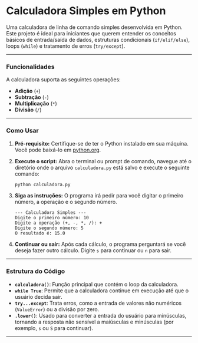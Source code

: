 # Calculadora Simples em Python

Uma calculadora de linha de comando simples desenvolvida em Python. Este projeto é ideal para iniciantes que querem entender os conceitos básicos de entrada/saída de dados, estruturas condicionais (`if/elif/else`), loops (`while`) e tratamento de erros (`try/except`).

---

### Funcionalidades

A calculadora suporta as seguintes operações:
- **Adição** (`+`)
- **Subtração** (`-`)
- **Multiplicação** (`*`)
- **Divisão** (`/`)

---

### Como Usar

1.  **Pré-requisito:** Certifique-se de ter o Python instalado em sua máquina. Você pode baixá-lo em [python.org](https://www.python.org/).

2.  **Execute o script:** Abra o terminal ou prompt de comando, navegue até o diretório onde o arquivo `calculadora.py` está salvo e execute o seguinte comando:

    ```bash
    python calculadora.py
    ```

3.  **Siga as instruções:** O programa irá pedir para você digitar o primeiro número, a operação e o segundo número.

    ```
    --- Calculadora Simples ---
    Digite o primeiro número: 10
    Digite a operação (+, -, *, /): +
    Digite o segundo número: 5
    O resultado é: 15.0
    ```

4.  **Continuar ou sair:** Após cada cálculo, o programa perguntará se você deseja fazer outro cálculo. Digite `s` para continuar ou `n` para sair.

---

### Estrutura do Código

-   **`calculadora()`**: Função principal que contém o loop da calculadora.
-   **`while True`**: Permite que a calculadora continue em execução até que o usuário decida sair.
-   **`try...except`**: Trata erros, como a entrada de valores não numéricos (`ValueError`) ou a divisão por zero.
-   **`.lower()`**: Usado para converter a entrada do usuário para minúsculas, tornando a resposta não sensível a maiúsculas e minúsculas (por exemplo, `s` ou `S` para continuar).

---

